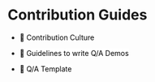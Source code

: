 # Contribution Guides


- <a href="https://github.com/MohamedRadwan-DevOps/devops-step-by-step/blob/main/source/contribution/contribution-culture.md" title="Contribution Culture" style="background-color:#FFFFFF;color:#000000;text-decoration:none">🔎 Contribution Culture</a>

- <a href="https://github.com/MohamedRadwan-DevOps/devops-step-by-step/blob/main/source/contribution/Guidlines-to-write-Q-A-demos.md" title="Guidelines to write Q/A Demos" style="background-color:#FFFFFF;color:#000000;text-decoration:none">🔎 Guidelines to write Q/A Demos </a>

- <a href="https://github.com/MohamedRadwan-DevOps/devops-step-by-step/blob/main/source/contribution/assets/templates/qa-template.pptx" title="Q/A Template" style="background-color:#FFFFFF;color:#000000;text-decoration:none">📑 Q/A Template</a>
